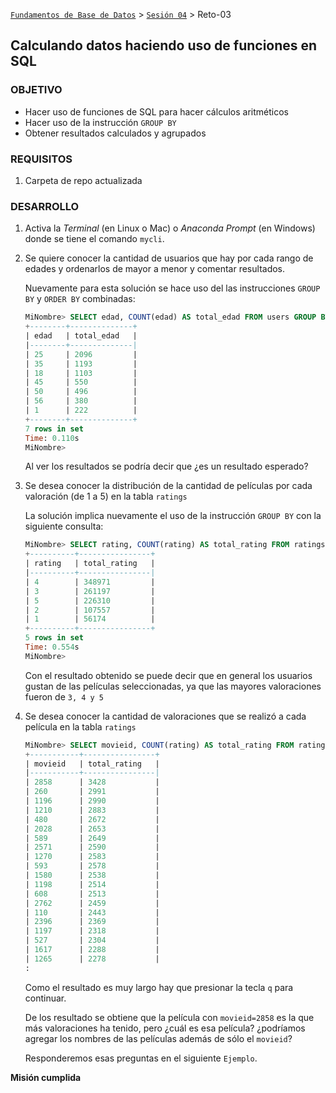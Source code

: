 [`Fundamentos de Base de Datos`](../../Readme.md) > [`Sesión 04`](../Readme.md) > Reto-03
## Calculando datos haciendo uso de funciones en SQL

### OBJETIVO
- Hacer uso de funciones de SQL para hacer cálculos aritméticos
- Hacer uso de la instrucción `GROUP BY`
- Obtener resultados calculados y agrupados

### REQUISITOS
1. Carpeta de repo actualizada

### DESARROLLO
1. Activa la _Terminal_ (en Linux o Mac) o _Anaconda Prompt_ (en Windows) donde se tiene el comando `mycli`.

1. Se quiere conocer la cantidad de usuarios que hay por cada rango de edades y ordenarlos de mayor a menor y comentar resultados.

   Nuevamente para esta solución se hace uso del las instrucciones `GROUP BY` y `ORDER BY` combinadas:
   ```sql
   MiNombre> SELECT edad, COUNT(edad) AS total_edad FROM users GROUP BY edad ORDER BY total_edad DESC;
   +--------+--------------+
   | edad   | total_edad   |
   |--------+--------------|
   | 25     | 2096         |
   | 35     | 1193         |
   | 18     | 1103         |
   | 45     | 550          |
   | 50     | 496          |
   | 56     | 380          |
   | 1      | 222          |
   +--------+--------------+
   7 rows in set
   Time: 0.110s
   MiNombre>  
   ```
   Al ver los resultados se podría decir que ¿es un resultado esperado?

1. Se desea conocer la distribución de la cantidad de películas por cada valoración (de 1 a 5) en la tabla `ratings`

   La solución implica nuevamente el uso de la instrucción `GROUP BY` con la siguiente consulta:
   ```sql
   MiNombre> SELECT rating, COUNT(rating) AS total_rating FROM ratings GROUP BY rating ORDER BY total_rating DESC;
   +----------+----------------+
   | rating   | total_rating   |
   |----------+----------------|
   | 4        | 348971         |
   | 3        | 261197         |
   | 5        | 226310         |
   | 2        | 107557         |
   | 1        | 56174          |
   +----------+----------------+
   5 rows in set
   Time: 0.554s
   MiNombre>  
   ```
   Con el resultado obtenido se puede decir que en general los usuarios gustan de las películas seleccionadas, ya que las mayores valoraciones fueron de `3, 4 y 5`

1. Se desea conocer la cantidad de valoraciones que se realizó a cada película en la tabla `ratings`
   ```sql
   MiNombre> SELECT movieid, COUNT(rating) AS total_rating FROM ratings GROUP BY movieid ORDER BY total_rating DESC;
   +-----------+----------------+
   | movieid   | total_rating   |
   |-----------+----------------|
   | 2858      | 3428           |
   | 260       | 2991           |
   | 1196      | 2990           |
   | 1210      | 2883           |
   | 480       | 2672           |
   | 2028      | 2653           |
   | 589       | 2649           |
   | 2571      | 2590           |
   | 1270      | 2583           |
   | 593       | 2578           |
   | 1580      | 2538           |
   | 1198      | 2514           |
   | 608       | 2513           |
   | 2762      | 2459           |
   | 110       | 2443           |
   | 2396      | 2369           |
   | 1197      | 2318           |
   | 527       | 2304           |
   | 1617      | 2288           |
   | 1265      | 2278           |
   :
   ```
   Como el resultado es muy largo hay que presionar la tecla `q` para continuar.

   De los resultado se obtiene que la película con `movieid=2858` es la que más valoraciones ha tenido, pero ¿cuál es esa película? ¿podríamos agregar los nombres de las películas además de sólo el `movieid`?

   Responderemos esas preguntas en el siguiente `Ejemplo`.

__Misión cumplida__
